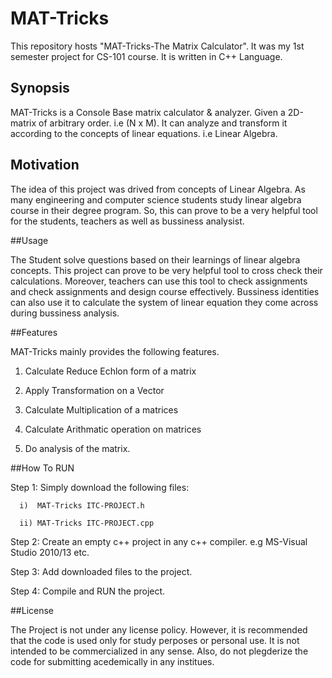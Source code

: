 # MAT-Tricks

This repository hosts "MAT-Tricks-The Matrix Calculator". It was my 1st semester project for CS-101 course. It is written in C++ Language.
## Synopsis

MAT-Tricks is a Console Base matrix calculator & analyzer. Given a 2D-matrix of arbitrary order. i.e (N x M). It can analyze and transform it according to the concepts of linear equations. i.e Linear Algebra.

## Motivation

The idea of this project was drived from concepts of Linear Algebra. As many engineering and computer science students study linear algebra course in their degree program. So, this can prove to be a very helpful tool for the students, teachers as well as bussiness analysist.

##Usage

The Student solve questions based on their learnings of linear algebra concepts. This project can prove to be very helpful tool to cross check their calculations. Moreover, teachers can use this tool to check assignments and check assignments and design course effectively. Bussiness identities can also use it to calculate the system of linear equation they come across during bussiness analysis.

##Features

MAT-Tricks mainly provides the following features.

1) Calculate Reduce Echlon form of a matrix

3) Apply Transformation on a Vector

4) Calculate Multiplication of a matrices

5) Calculate Arithmatic operation on matrices

6) Do analysis of the matrix.

##How To RUN

Step 1: Simply download the following files:

      i)  MAT-Tricks ITC-PROJECT.h

      ii) MAT-Tricks ITC-PROJECT.cpp

Step 2: Create an empty c++ project in any c++ compiler. e.g MS-Visual Studio 2010/13 etc.

Step 3: Add downloaded files to the project.

Step 4: Compile and RUN the project.

##License

The Project is not under any license policy. However, it is recommended that the code is used only for study perposes or personal use. It is not intended to be commercialized in any sense. Also, do not plegderize the code for submitting acedemically in any institues.
